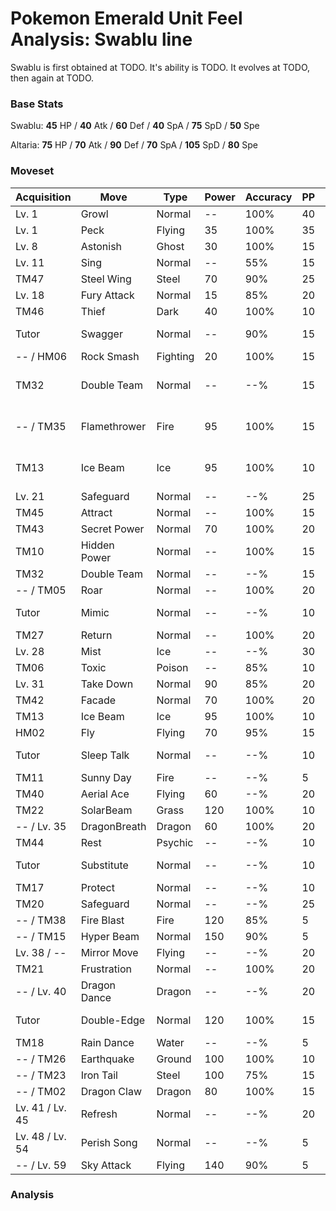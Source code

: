 # Pokemon Emerald Unit Feel Analysis: Swablu line

Swablu is first obtained at TODO. It's ability is TODO. It evolves at TODO, then again at TODO.

### Base Stats

Swablu: **45** HP / **40** Atk / **60** Def / **40** SpA / **75** SpD / **50** Spe

Altaria: **75** HP / **70** Atk / **90** Def / **70** SpA / **105** SpD / **80** Spe

### Moveset

|Acquisition    |Move        |Type    |Power|Accuracy|PP |Notes                    |
|---            |---         |---     |---  |---     |---|---                      |
|Lv. 1          |Growl       |Normal  |--   |100%    |40 |                         |
|Lv. 1          |Peck        |Flying  |35   |100%    |35 |                         |
|Lv. 8          |Astonish    |Ghost   |30   |100%    |15 |                         |
|Lv. 11         |Sing        |Normal  |--   |55%     |15 |                         |
|TM47           |Steel Wing  |Steel   |70   |90%     |25 |                         |
|Lv. 18         |Fury Attack |Normal  |15   |85%     |20 |                         |
|TM46           |Thief       |Dark    |40   |100%    |10 |                         |
|Tutor          |Swagger     |Normal  |--   |90%     |15 |Emerald only             |
|-- / HM06      |Rock Smash  |Fighting|20   |100%    |15 |                         |
|TM32           |Double Team |Normal  |--   |--%     |15 |Buy at Game Corner       |
|-- / TM35      |Flamethrower|Fire    |95   |100%    |15 |Buy at Game Corner       |
|TM13           |Ice Beam    |Ice     |95   |100%    |10 |Buy at Game Corner       |
|Lv. 21         |Safeguard   |Normal  |--   |--%     |25 |                         |
|TM45           |Attract     |Normal  |--   |100%    |15 |                         |
|TM43           |Secret Power|Normal  |70   |100%    |20 |                         |
|TM10           |Hidden Power|Normal  |--   |100%    |15 |                         |
|TM32           |Double Team |Normal  |--   |--%     |15 |                         |
|-- / TM05      |Roar        |Normal  |--   |100%    |20 |                         |
|Tutor          |Mimic       |Normal  |--   |--%     |10 |Emerald only             |
|TM27           |Return      |Normal  |--   |100%    |20 |                         |
|Lv. 28         |Mist        |Ice     |--   |--%     |30 |                         |
|TM06           |Toxic       |Poison  |--   |85%     |10 |                         |
|Lv. 31         |Take Down   |Normal  |90   |85%     |20 |                         |
|TM42           |Facade      |Normal  |70   |100%    |20 |                         |
|TM13           |Ice Beam    |Ice     |95   |100%    |10 |                         |
|HM02           |Fly         |Flying  |70   |95%     |15 |                         |
|Tutor          |Sleep Talk  |Normal  |--   |--%     |10 |Emerald only             |
|TM11           |Sunny Day   |Fire    |--   |--%     |5  |                         |
|TM40           |Aerial Ace  |Flying  |60   |--%     |20 |                         |
|TM22           |SolarBeam   |Grass   |120  |100%    |10 |                         |
|-- / Lv. 35    |DragonBreath|Dragon  |60   |100%    |20 |                         |
|TM44           |Rest        |Psychic |--   |--%     |10 |                         |
|Tutor          |Substitute  |Normal  |--   |--%     |10 |Emerald only             |
|TM17           |Protect     |Normal  |--   |--%     |10 |                         |
|TM20           |Safeguard   |Normal  |--   |--%     |25 |                         |
|-- / TM38      |Fire Blast  |Fire    |120  |85%     |5  |                         |
|-- / TM15      |Hyper Beam  |Normal  |150  |90%     |5  |                         |
|Lv. 38 / --    |Mirror Move |Flying  |--   |--%     |20 |                         |
|TM21           |Frustration |Normal  |--   |100%    |20 |                         |
|-- / Lv. 40    |Dragon Dance|Dragon  |--   |--%     |20 |                         |
|Tutor          |Double-Edge |Normal  |120  |100%    |15 |Emerald only             |
|TM18           |Rain Dance  |Water   |--   |--%     |5  |                         |
|-- / TM26      |Earthquake  |Ground  |100  |100%    |10 |                         |
|-- / TM23      |Iron Tail   |Steel   |100  |75%     |15 |                         |
|-- / TM02      |Dragon Claw |Dragon  |80   |100%    |15 |                         |
|Lv. 41 / Lv. 45|Refresh     |Normal  |--   |--%     |20 |                         |
|Lv. 48 / Lv. 54|Perish Song |Normal  |--   |--%     |5  |                         |
|-- / Lv. 59    |Sky Attack  |Flying  |140  |90%     |5  |                         |

### Analysis